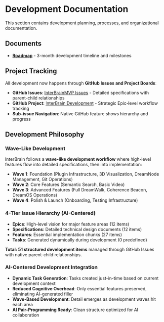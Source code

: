 # Development Documentation

This section contains development planning, processes, and organizational documentation.

## Documents

- [**Roadmap**](roadmap.md) - 3-month development timeline and milestones

## Project Tracking

All development now happens through **GitHub Issues and Project Boards**:

- **GitHub Issues**: [InterBrainMVP Issues](https://github.com/ProjectLiminality/InterBrainMVP/issues) - Detailed specifications with parent-child relationships
- **GitHub Project**: [InterBrain Development](https://github.com/users/ProjectLiminality/projects/2) - Strategic Epic-level workflow tracking
- **Sub-issue Navigation**: Native GitHub feature shows hierarchy and progress

## Development Philosophy

### Wave-Like Development
InterBrain follows a **wave-like development workflow** where high-level features flow into detailed specifications, then into implementation:

- **Wave 1**: Foundation (Plugin Infrastructure, 3D Visualization, DreamNode Management, Git Operations)
- **Wave 2**: Core Features (Semantic Search, Basic Video)
- **Wave 3**: Advanced Features (Full DreamWalk, Coherence Beacon, DreamOS Operations)
- **Wave 4**: Polish & Launch (Onboarding, Testing Infrastructure)

### 4-Tier Issue Hierarchy (AI-Centered)
- **Epics**: High-level vision for major feature areas (12 items)
- **Specifications**: Detailed technical design documents (12 items)  
- **Features**: Essential implementation chunks (27 items)
- **Tasks**: Generated dynamically during development (0 predefined)

**Total: 51 structured development items** managed through GitHub Issues with native parent-child relationships.

### AI-Centered Development Integration
- **Dynamic Task Generation**: Tasks created just-in-time based on current development context
- **Reduced Cognitive Overhead**: Only essential features preserved, eliminating AI-generated filler
- **Wave-Based Development**: Detail emerges as development waves hit each area
- **AI Pair-Programming Ready**: Clean structure optimized for AI collaboration